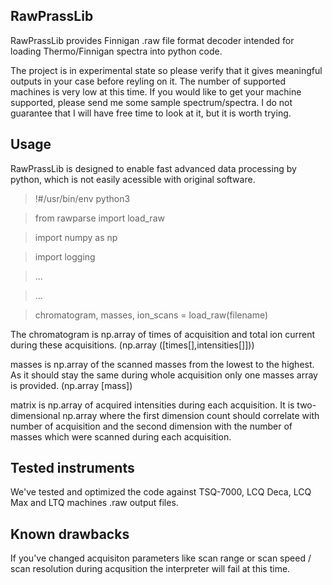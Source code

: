 ## RawPrassLib

RawPrassLib provides Finnigan .raw file format decoder intended for loading Thermo/Finnigan spectra into python code.

The project is in experimental state so please verify that it gives meaningful outputs in your case before reyling on it. The number of supported machines is very low at this time. If you would like to get your machine supported, please send me some sample spectrum/spectra. I do not guarantee that I will have free time to look at it, but it is worth trying.

## Usage
RawPrassLib is designed to enable fast advanced data processing by python, which is not easily acessible with original software.

>!#/usr/bin/env python3

>from rawparse import load_raw

>import numpy as np

>import logging

>...

>...

>chromatogram, masses, ion_scans = load_raw(filename)

The chromatogram is np.array of times of acquisition and total ion current during these acquisitions. (np.array ([times[],intensities[]]))

masses is np.array of the scanned masses from the lowest to the highest. As it should stay the same during whole acquisition only one masses array is provided. (np.array [mass])

matrix is np.array of acquired intensities during each acquisition. It is two-dimensional np.array where the first dimension count should correlate with number of acquisition and the second dimension with the number of masses which were scanned during each acquisition.

## Tested instruments
We've tested and optimized the code against TSQ-7000, LCQ Deca, LCQ Max and LTQ machines .raw output files.

## Known drawbacks
If you've changed acquisiton parameters like scan range or scan speed / scan resolution during acqusition the interpreter will fail at this time.

